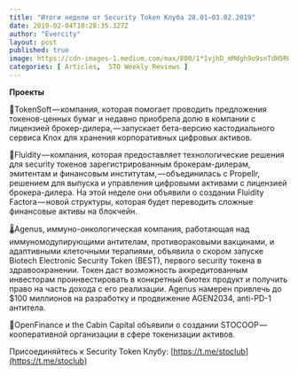 ```yaml
---
title: "Итоги недели от Security Token Клуба 28.01–03.02.2019"
date: 2019-02-04T10:28:35.327Z
author: "Evercity"
layout: post
published: true
image: https://cdn-images-1.medium.com/max/800/1*1vjhD_mMdgh9o9snTdH5RQ.png
categories: [ Articles,  STO Weekly Reviews ]
---
```


**Проекты**

🔐TokenSoft — компания, которая помогает проводить предложения токенов-ценных бумаг и недавно приобрела долю в компании с лицензией брокер-дилера, — запускает бета-версию кастодиального сервиса Knox для хранения корпоративных цифровых активов.

🤝Fluidity — компания, которая предоставляет технологические решения для security токенов зарегистрированным брокерам-дилерам, эмитентам и финансовым институтам, — объединилась с Propellr, решением для выпуска и управления цифровыми активами с лицензией брокера-дилера. На этой неделе они объявили о создании Fluidity Factora — новой структуры, которая будет переводить сложные финансовые активы на блокчейн.

🌡Agenus, иммуно-онкологическая компания, работающая над иммуномодулирующими антителам, противораковыми вакцинами, и адаптивными клеточными терапиями, объявила о скором запуске Biotech Electronic Security Token (BEST), первого security токена в здравоохранении. Токен даст возможность аккредитованным инвесторам проинвестировать в конкретный биотех продукт и получить право на часть дохода с его реализации. Agenus намерен привлечь до $100 миллионов на разработку и продвижение AGEN2034, anti-PD-1 антитела.

👬OpenFinance и the Cabin Capital объявили о создании STOCOOP — кооперативной организации в сфере токенизации активов.

Присоединяйтесь к Security Token Клубу: [https://t.me/stoclub](https://t.me/stoclub)
